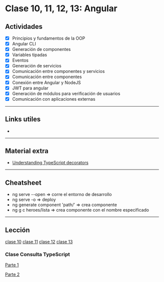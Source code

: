 # Clase 10, 11, 12, 13: Angular

## Actividades

- [x] Principios y fundamentos de la OOP
- [x] Angular CLI
- [x] Generación de componentes
- [x] Variables tipadas
- [x] Eventos
- [x] Generación de servicios
- [x] Comunicación entre componentes y servicios
- [x] Comunicación entre componentes
- [x] Conexión entre Angular y NodeJS
- [x] JWT para angular
- [x] Generación de módulos para verificación de usuarios
- [x] Comunicación con aplicaciones externas

---

## Links utiles

- []()

---

## Material extra

- [Understanding TypeScript decorators](https://dev.to/siddharthshyniben/understanding-typescript-decorators-3ifc)

---

## Cheatsheet

- ng serve --open => corre el entorno de desarrollo
- ng serve -o => deploy
- ng generate component 'path/' => crea componente
- ng g c heroes/lista => crea componente con el nombre especificado

---

## Lección

[clase 10](https://centrodeelearning.zoom.us/rec/share/s2UM0NHpi6nk4-jmpYT2HiHalSm1RapMdzztUw1yGSGYGSS4eMHJBbkvpUuADObD.kX0qU-tIPIzCzM_t?startTime=1632765658000)
[clase 11](https://centrodeelearning.zoom.us/rec/share/_kbZqQ6Bi4Nbvoy1kaug0ko5XFj-OXd7HGKpMl6PF0-kzL2ZWn18jrNUf-1hHKZp.UEL-RXCQcLCacjv9?startTime=1632938661000)
[clase 12](https://centrodeelearning.zoom.us/rec/share/hDCp2ZooLCRWq0paWYcYBKaFZmXC6P1JDG-2zntAUoX3uKPWwxUiLrw7HIvabYqX.xtkOmK3wa7c4SnbP?startTime=1633543243000)
[clase 13](https://centrodeelearning.zoom.us/rec/share/F9s0TlR1zk5TxUl2a1drnHwzqACKjMyhkjtJ4furFGnd6-rkBa6X8V7GAho6acDd.zFcl5ia-gq2QPXSU?startTime=1634148460000)

### Clase Consulta TypeScript

[Parte 1](https://centrodeelearning.zoom.us/rec/share/VrjB6wcRz1RL17ya61el7n3QmU4qRIC0RDqcgNrtoAiAUD4d7pbvgYYoit011CGd.Rq8RN5FzReiERIqE?startTime=1634063991000)

[Parte 2](https://centrodeelearning.zoom.us/rec/share/VrjB6wcRz1RL17ya61el7n3QmU4qRIC0RDqcgNrtoAiAUD4d7pbvgYYoit011CGd.Rq8RN5FzReiERIqE?startTime=1634072818000)
